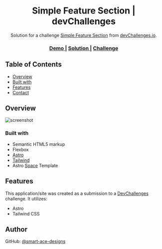 <h1 align="center">Simple Feature Section | devChallenges</h1>

<div align="center">
   Solution for a challenge <a href="https://devchallenges.io/challenge/simple-feature-section-challenge" target="_blank">Simple Feature Section</a> from <a href="http://devchallenges.io" target="_blank">devChallenges.io</a>.
</div>

<div align="center">
  <h3>
    <a href="{https://your-demo-link.your-domain}">
      Demo
    </a>
    <span> | </span>
    <a href="{https://your-url-to-the-solution}">
      Solution
    </a>
    <span> | </span>
    <a href="https://devchallenges.io/challenge/simple-feature-section-challenge">
      Challenge
    </a>
  </h3>
</div>

## Table of Contents

- [Overview](#overview)
- [Built with](#built-with)
- [Features](#features)
- [Contact](#author)

## Overview

![screenshot](https://user-images.githubusercontent.com/16707738/92399059-5716eb00-f132-11ea-8b14-bcacdc8ec97b.png)

### Built with

- Semantic HTML5 markup
- Flexbox
- [Astro](https://astro.build/)
- [Tailwind](https://tailwindcss.com/)
- Astro [Space](https://github.com/Smart-Ace-Designs/Astro-Space) Template

## Features

This application/site was created as a submission to a [DevChallenges](https://devchallenges.io/challenges-dashboard) challenge. It utilizes:

- Astro
- Tailwind CSS

## Author

GitHub: [@smart-ace-designs](https://github.com/Smart-Ace-Designs)
